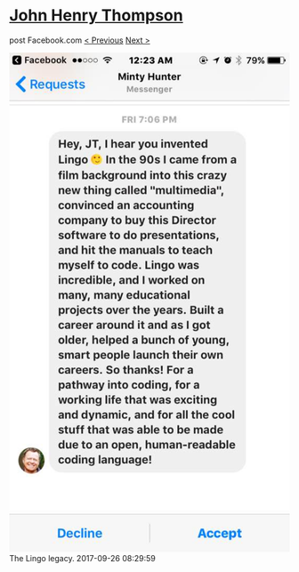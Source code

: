 # [John Henry Thompson](../README.md)
post Facebook.com
[< Previous](2017-09-26-1.md) [Next >](2017-09-26-3.md)

[![](../media/2017-09-26/Timeline-Photos-The-Lingo-legacy.jpg)](../README.md)
The Lingo legacy.
2017-09-26 08:29:59